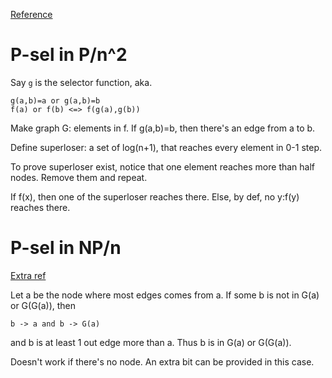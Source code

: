 [Reference](https://studylib.net/doc/14062863/semi-feasible-algorithms-hem-ogi-chapter-3-csc-286-486-un...)

# P-sel in P/n^2

Say `g` is the selector function, aka. 

    g(a,b)=a or g(a,b)=b
    f(a) or f(b) <=> f(g(a),g(b))

Make graph G: elements in f. If g(a,b)=b, then there's an edge from a to b.

Define superloser: a set of log(n+1), that reaches every element in 0-1 step. 

To prove superloser exist, notice that one element reaches more than half nodes. Remove them and repeat.

If f(x), then one of the superloser reaches there. Else, by def, no y:f(y) reaches there.

# P-sel in NP/n

[Extra ref](http://www.matrix67.com/blog/archives/746)

Let a be the node where most edges comes from a. If some b is not in G(a) or G(G(a)), then

    b -> a and b -> G(a)

and b is at least 1 out edge more than a. Thus b is in G(a) or G(G(a)).

Doesn't work if there's no node. An extra bit can be provided in this case.
